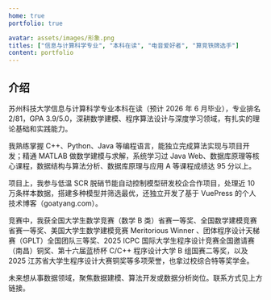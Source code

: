 ```yaml
---
home: true
portfolio: true

avatar: assets/images/形象.png
titles: ["信息与计算科学专业", "本科在读", "电音爱好者", "算竞铁牌选手"]
content: portfolio
---
```


## 介绍

苏州科技大学信息与计算科学专业本科在读（预计 2026 年 6 月毕业），专业排名 2/81，GPA 3.9/5.0，深耕数学建模、程序算法设计与深度学习领域，有扎实的理论基础和实践能力。

我熟练掌握 C++、Python、Java 等编程语言，能独立完成算法实现与项目开发；精通 MATLAB 做数学建模与求解，系统学习过 Java Web、数据库原理等核心课程，数据结构与算法分析、数据库原理与应用 A 等课程成绩达 95 分以上。

项目上，我参与低温 SCR 脱硝节能自动控制模型研发校企合作项目，处理近 10 万条样本数据，搭建多种模型并筛选最优，还独立开发了基于 VuePress 的个人技术博客（goatyang.com）。

竞赛中，我获全国大学生数学竞赛（数学 B 类）省赛一等奖、全国数学建模竞赛省赛一等奖、美国大学生数学建模竞赛 Meritorious Winner 、团体程序设计天梯赛（GPLT）全国团队三等奖、2025 ICPC 国际大学生程序设计竞赛全国邀请赛（南昌）铜奖、第十六届蓝桥杯 C/C++ 程序设计大学 B 组国赛二等奖，以及 2025 江苏省大学生程序设计大赛铜奖等多项荣誉，也拿过校综合特等奖学金。

未来想从事数据领域，聚焦数据建模、算法开发或数据分析岗位。联系方式见上方链接。
